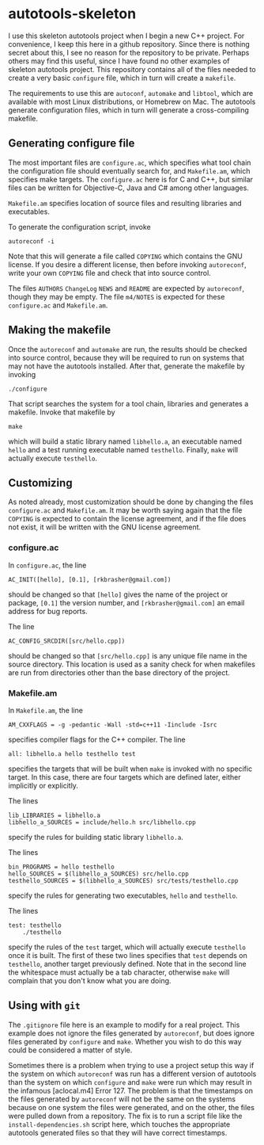 autotools-skeleton
==================

I use this skeleton autotools project when I begin a new C++ project. For convenience, I keep this here in a github repository. Since there is nothing secret about this, I see no reason for the repository to be private. Perhaps others may find this useful, since I have found no other examples of skeleton autotools project. This repository contains all of the files needed to create a very basic `configure` file, which in turn will create a `makefile`.

The requirements to use this are `autoconf`, `automake` and `libtool`, which are available with most Linux distributions, or Homebrew on Mac. The autotools generate configuration files, which in turn will generate a cross-compiling makefile.

## Generating configure file

The most important files are `configure.ac`, which specifies what tool chain the configuration file should eventually search for, and `Makefile.am`, which specifies make targets. The `configure.ac` here is for C and C++, but similar files can be written for Objective-C, Java and C# among other languages.

`Makefile.am` specifies location of source files and resulting libraries and executables.

To generate the configuration script, invoke

	autoreconf -i
	
Note that this will generate a file called `COPYING` which contains the GNU license. If you desire a different license, then before invoking `autoreconf`, write your own `COPYING` file and check that into source control.

The files `AUTHORS` `ChangeLog` `NEWS` and `README` are expected by `autoreconf`, though they may be empty. The file `m4/NOTES` is expected for these `configure.ac` and `Makefile.am`.

## Making the makefile

Once the `autoreconf` and `automake` are run, the results should be checked into source control, because they will be required to run on systems that may not have the autotools installed. After that, generate the makefile by invoking

	./configure
	
That script searches the system for a tool chain, libraries and generates a makefile. Invoke that makefile by

	make
	
which will build a static library named `libhello.a`, an executable named `hello` and a test running executable named `testhello`. Finally, `make` will actually execute `testhello`.

## Customizing 

As noted already, most customization should be done by changing the files `configure.ac` and `Makefile.am`. It may be worth saying again that the file `COPYING` is expected to contain the license agreement, and if the file does not exist, it will be written with the GNU license agreement.

### configure.ac

In `configure.ac`, the line

	AC_INIT([hello], [0.1], [rkbrasher@gmail.com])

should be changed so that `[hello]` gives the name of the project or package, `[0.1]` the version number, and `[rkbrasher@gmail.com]` an email address for bug reports.

The line

	AC_CONFIG_SRCDIR([src/hello.cpp])

should be changed so that `[src/hello.cpp]` is any unique file name in the source directory. This location is used as a sanity check for when makefiles are run from directories other than the base directory of the project.

### Makefile.am

In `Makefile.am`, the line

	AM_CXXFLAGS = -g -pedantic -Wall -std=c++11 -Iinclude -Isrc

specifies compiler flags for the C++ compiler. The line 

	all: libhello.a hello testhello test

specifies the targets that will be built when `make` is invoked with no specific target. In this case, there are four targets which are defined later, either implicitly or explicitly.

The lines

	lib_LIBRARIES = libhello.a
	libhello_a_SOURCES = include/hello.h src/libhello.cpp

specify the rules for building static library `libhello.a`.

The lines

	bin_PROGRAMS = hello testhello
	hello_SOURCES = $(libhello_a_SOURCES) src/hello.cpp
	testhello_SOURCES = $(libhello_a_SOURCES) src/tests/testhello.cpp

specify the rules for generating two executables, `hello` and `testhello`.

The lines 

	test: testhello
		./testhello

specify the rules of the `test` target, which will actually execute `testhello` once it is built. The first of these two lines specifies that `test` depends on `testhello`, another target previously defined. Note that in the second line the whitespace must actually be a tab character, otherwise `make` will complain that you don't know what you are doing.

## Using with `git`

The `.gitignore` file here is an example to modify for a real project. This example does not ignore the files generated by `autoreconf`, but does ignore files generated by `configure` and `make`. Whether you wish to do this way could be considered a matter of style.

Sometimes there is a problem when trying to use a project setup this way if the system on which `autoreconf` was run has a different version of autotools than the system on which `configure` and `make` were run which may result in the infamous  [aclocal.m4] Error 127. The problem is that the timestamps on the files generated by `autoreconf` will not be the same on the systems because on one system the files were generated, and on the other, the files were pulled down from a repository. The fix is to run a script file like the `install-dependencies.sh` script here, which touches the appropriate autotools generated files so that they will have correct timestamps. 

